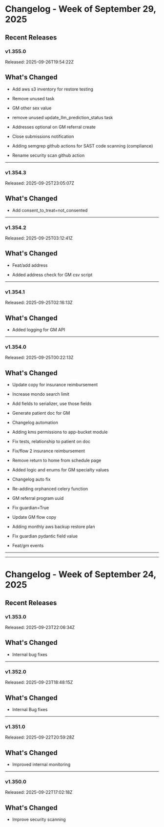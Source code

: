 # Changelog - Week of September 29, 2025

## Recent Releases

### v1.355.0
Released: 2025-09-26T19:54:22Z

## What's Changed

 *  Add aws s3 inventory for restore testing 

 * Remove unused task 

 * GM other sex value 

 *  remove unused update_llm_prediction_status task 

 * Addresses optional on GM referral create 

 *  Close submissions notification 

 * Adding semgrep github actions for SAST code scanning (compliance) 

 * Rename security scan github action 



---

### v1.354.3
Released: 2025-09-25T23:05:07Z

## What's Changed

 * Add consent_to_treat=not_consented 



---

### v1.354.2
Released: 2025-09-25T03:12:41Z

## What's Changed

 * Feat/add address 

 * Added address check for GM csv script 



---

### v1.354.1
Released: 2025-09-25T02:16:13Z

## What's Changed

 * Added logging for GM API 



---

### v1.354.0
Released: 2025-09-25T00:22:13Z

## What's Changed

 * Update copy for insurance reimbursement 

 * Increase mondo search limit 

 * Add fields to serializer, use those fields 

 * Generate patient doc for GM 

 *  Changelog automation 

 * Adding kms permissions to app-bucket module 

 * Fix tests, relationship to patient on doc 

 * Fix/flow 2 insurance reimbursement 

 * Remove return to home from schedule page 

 * Added logic and enums for GM specialty values 

 *  Changelog auto fix 

 *  Re-adding orphanced celery function 

 * GM referral program uuid 

 * Fix guardian=True 

 * Update GM flow copy 

 *  Adding monthly aws backup restore plan 

 * Fix guardian pydantic field value 

 * Feat/gm events 



---


---

# Changelog - Week of September 24, 2025

## Recent Releases

### v1.353.0
Released: 2025-09-23T22:06:34Z

## What's Changed

 * Internal bug fixes

---

### v1.352.0
Released: 2025-09-23T18:48:15Z

## What's Changed

 * Internal Bug fixes

---

### v1.351.0
Released: 2025-09-22T20:59:28Z

## What's Changed

 *  Improved internal monitoring

---

### v1.350.0
Released: 2025-09-22T17:02:18Z

## What's Changed

 * Improve security scanning
